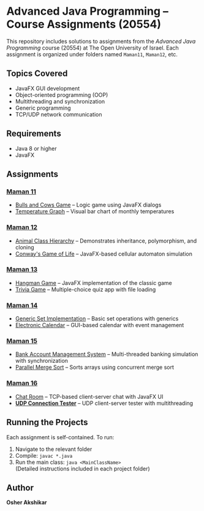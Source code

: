 # Advanced Java Programming – Course Assignments (20554)

This repository includes solutions to assignments from the *Advanced Java Programming* course (20554) at The Open University of Israel. Each assignment is organized under folders named `Maman11`, `Maman12`, etc.

## Topics Covered

- JavaFX GUI development  
- Object-oriented programming (OOP)  
- Multithreading and synchronization  
- Generic programming  
- TCP/UDP network communication  

## Requirements

- Java 8 or higher  
- JavaFX

## Assignments

### [Maman 11](/Maman11)
- [Bulls and Cows Game](/Maman11/Q1%20Bulls%20and%20Cows) – Logic game using JavaFX dialogs  
- [Temperature Graph](/Maman11/Q2%20TemperatureProject) – Visual bar chart of monthly temperatures

### [Maman 12](/Maman12)
- [Animal Class Hierarchy](/Maman12/Q1%20Animal%20Class%20Hierarchy) – Demonstrates inheritance, polymorphism, and cloning  
- [Conway's Game of Life](/Maman12/Q2%20Conway's%20Game%20of%20Life) – JavaFX-based cellular automaton simulation

### [Maman 13](/Maman13)
- [Hangman Game](/Maman13/Q1%20Hangman%20Game) – JavaFX implementation of the classic game  
- [Trivia Game](/Maman13/Q2%20Trivia%20Game) – Multiple-choice quiz app with file loading

### [Maman 14](/Maman14)
- [Generic Set Implementation](/Maman14/Q1%20Generic%20Set%20Implementation) – Basic set operations with generics  
- [Electronic Calendar](/Maman14/Q2%20Electronic%20Calendar%20Application) – GUI-based calendar with event management

### [Maman 15](/Maman15)
- [Bank Account Management System](/Maman15/Q1%20Bank%20Account%20Management%20System) – Multi-threaded banking simulation with synchronization  
- [Parallel Merge Sort](/Maman15/Q2%20Parallel%20Merge%20Sort) – Sorts arrays using concurrent merge sort

### [Maman 16](/Maman16)
- [Chat Room](/Maman16/Q1%20Chat%20Room) – TCP-based client-server chat with JavaFX UI  
- **[UDP Connection Tester](/Maman16/Q2%20UDP%20Connection%20Tester)** – UDP client-server tester with multithreading

## Running the Projects

Each assignment is self-contained. To run:

1. Navigate to the relevant folder  
2. Compile: `javac *.java`  
3. Run the main class: `java <MainClassName>`  
(Detailed instructions included in each project folder)

## Author

**Osher Akshikar**
